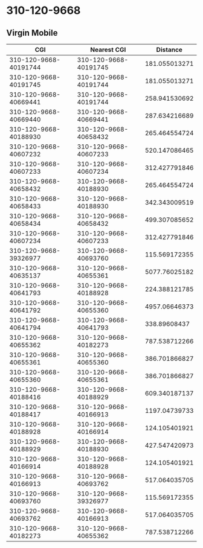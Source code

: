 # 310-120-9668
## Virgin Mobile


| CGI | Nearest CGI | Distance |
|-----|-------------|----------|
| 310-120-9668-40191744 | 310-120-9668-40191745 | 181.055013271 |
| 310-120-9668-40191745 | 310-120-9668-40191744 | 181.055013271 |
| 310-120-9668-40669441 | 310-120-9668-40191744 | 258.941530692 |
| 310-120-9668-40669440 | 310-120-9668-40669441 | 287.634216689 |
| 310-120-9668-40188930 | 310-120-9668-40658432 | 265.464554724 |
| 310-120-9668-40607232 | 310-120-9668-40607233 | 520.147086465 |
| 310-120-9668-40607233 | 310-120-9668-40607234 | 312.427791846 |
| 310-120-9668-40658432 | 310-120-9668-40188930 | 265.464554724 |
| 310-120-9668-40658433 | 310-120-9668-40188930 | 342.343009519 |
| 310-120-9668-40658434 | 310-120-9668-40658432 | 499.307085652 |
| 310-120-9668-40607234 | 310-120-9668-40607233 | 312.427791846 |
| 310-120-9668-39326977 | 310-120-9668-40693760 | 115.569172355 |
| 310-120-9668-40635137 | 310-120-9668-40655361 | 5077.76025182 |
| 310-120-9668-40641793 | 310-120-9668-40188928 | 224.388121785 |
| 310-120-9668-40641792 | 310-120-9668-40655360 | 4957.06646373 |
| 310-120-9668-40641794 | 310-120-9668-40641793 | 338.89608437 |
| 310-120-9668-40655362 | 310-120-9668-40182273 | 787.538712266 |
| 310-120-9668-40655361 | 310-120-9668-40655360 | 386.701866827 |
| 310-120-9668-40655360 | 310-120-9668-40655361 | 386.701866827 |
| 310-120-9668-40188416 | 310-120-9668-40188929 | 609.340187137 |
| 310-120-9668-40188417 | 310-120-9668-40166913 | 1197.04739733 |
| 310-120-9668-40188928 | 310-120-9668-40166914 | 124.105401921 |
| 310-120-9668-40188929 | 310-120-9668-40188930 | 427.547420973 |
| 310-120-9668-40166914 | 310-120-9668-40188928 | 124.105401921 |
| 310-120-9668-40166913 | 310-120-9668-40693762 | 517.064035705 |
| 310-120-9668-40693760 | 310-120-9668-39326977 | 115.569172355 |
| 310-120-9668-40693762 | 310-120-9668-40166913 | 517.064035705 |
| 310-120-9668-40182273 | 310-120-9668-40655362 | 787.538712266 |
